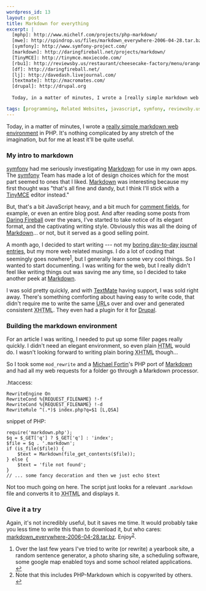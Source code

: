 ```yaml
---
wordpress_id: 13
layout: post
title: Markdown for everything
excerpt: |
  [mphp]: http://www.michelf.com/projects/php-markdown/
  [mwe]: http://spindrop.us/files/markdown_everywhere-2006-04-28.tar.bz
  [symfony]: http://www.symfony-project.com/
  [markdown]: http://daringfireball.net/projects/markdown/
  [TinyMCE]: http://tinymce.moxiecode.com/
  [rbu1]: http://reviewsby.us/restaurant/cheesecake-factory/menu/orange-chicken
  [df]: http://daringfireball.net/
  [lj]: http://davedash.livejournal.com/
  [textmate]: http://macromates.com/
  [drupal]: http://drupal.org
  
  Today, in a matter of minutes, I wrote a [really simple markdown web environment][mwe] in PHP.  It's nothing complicated by any stretch of the imagination, but for me at least it'll be quite useful.

tags: [programming, Related Websites, javascript, symfony, reviewsby.us, php, markdown, tinymce, textmate, drupal, mod_rewrite, xhtml]
---
```

[mphp]: http://www.michelf.com/projects/php-markdown/
[mwe]: http://spindrop.us/files/markdown_everywhere-2006-04-28.tar.bz
[symfony]: http://www.symfony-project.com/
[markdown]: http://daringfireball.net/projects/markdown/
[TinyMCE]: http://tinymce.moxiecode.com/
[rbu1]: http://reviewsby.us/restaurant/cheesecake-factory/menu/orange-chicken
[df]: http://daringfireball.net/
[lj]: http://davedash.livejournal.com/
[textmate]: http://macromates.com/
[drupal]: http://drupal.org

Today, in a matter of minutes, I wrote a [really simple markdown web environment][mwe] in PHP.  It's nothing complicated by any stretch of the imagination, but for me at least it'll be quite useful.

<!-- break -->
<!-- more -->
### My intro to markdown


[symfony] had me seriously investigating [Markdown] for use in my own apps.  The [symfony] Team has made a lot of design choices which for the most part seemed to ones that I liked.  [Markdown] was interesting because my first thought was "that's all fine and dandy, but I think I'll stick with a [TinyMCE] editor instead."  

<!--more-->

But, that's a bit JavaScript heavy, and a bit much for [comment fields][rbu1], for example, or even an entire blog post.  And after reading some posts from [Daring Fireball][df] over the years, I've started to take notice of its elegant format, and the captivating writing style.  Obviously this was all the doing of [Markdown]... or not, but it served as a good selling point.

A month ago, I decided to start writing --- not my [boring day-to-day journal entries][lj], but my more web related musings.  I do a lot of coding that seemingly goes nowhere<sup id="fnr1">[1]</sup>, but I generally learn some very cool things.  So I wanted to start documenting.  I was writing for the web, but I really didn't feel like writing things out was saving me any time, so I decided to take another peek at [Markdown].

I was sold pretty quickly, and with [TextMate] having support, I was sold right away.  There's something comforting about having easy to write code, that didn't require me to write the same <acronym title="Universal Resource Locator">URL</acronym>s over and over and generated consistent <acronym title="eXtended HyperText Markup Language">XHTML</acronym>.  They even had a plugin for it for [Drupal].

### Building the markdown environment

For an article I was writing, I needed to put up some filler pages really quickly.  I didn't need an elegant environment, so even plain <acronym title="HyperText Markup Language">HTML</acronym> would do.  I wasn't looking forward to writing plain boring <acronym title="eXtended HyperText Markup Language">XHTML</acronym> though...

So I took some `mod_rewrite` and a [Michael Fortin][mphp]'s PHP port of [Markdown] and had all my web requests for a folder go through a Markdown processor.

.htaccess:

	RewriteEngine On
	RewriteCond %{REQUEST_FILENAME} !-f
	RewriteCond %{REQUEST_FILENAME} !-d
	RewriteRule ^(.*)$ index.php?q=$1 [L,QSA]

snippet of PHP:

	require('markdown.php');
	$q = $_GET['q'] ? $_GET['q'] : 'index';
	$file = $q . '.markdown';
	if (is_file($file)) {
		$text = Markdown(file_get_contents($file));
	} else {
		$text = 'file not found';
	}
	// ... some fancy decoration and then we just echo $text

Not too much going on here.  The script just looks for a relevant `.markdown` file and converts it to <acronym title="eXtended HyperText Markup Language">XHTML</acronym> and displays it.

### Give it a try

Again, it's not incredibly useful, but it saves me time.  It would probably take you less time to write this than to download it, but who cares: [markdown_everywhere-2006-04-28.tar.bz][mwe].  Enjoy<sup id="fnr2">[2]</sup>.


[1]: #fn1
[2]: #fn2
<div id="footnotes">
	<ol>
		<li id="fn1">Over the last few years I've tried to write (or rewrite) a yearbook site, a random sentence generator, a photo sharing site, a scheduling software, some google map enabled toys and some school related applications. <a href="#fnr1" class="footnoteBackLink"  title="Jump back to footnote 1 in the text.">&#8617;</a></li>
		<li id="fn2">Note that this includes PHP-Markdown which is copywrited by others. <a href="#fnr2" class="footnoteBackLink"  title="Jump back to footnote 2 in the text.">&#8617;</a></li>
	</ol>
</div>
